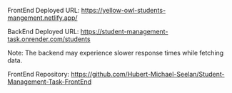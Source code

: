FrontEnd Deployed URL: https://yellow-owl-students-mangement.netlify.app/

BackEnd Deployed URL: https://student-management-task.onrender.com/students

Note: The backend may experience slower response times while fetching data.

FrontEnd Repository: https://github.com/Hubert-Michael-Seelan/Student-Management-Task-FrontEnd
